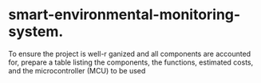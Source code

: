 # smart-environmental-monitoring-system.
To ensure the project is well-r ganized and all components are accounted for, prepare a table listing the components, the functions, estimated costs, and the microcontroller (MCU) to be used

